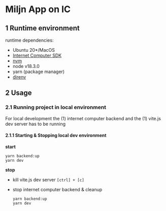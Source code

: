 # Miljn App on IC

## 1 Runtime environment

runtime dependencies:

- Ubuntu 20\*/MacOS
- [Internet Computer SDK](https://internetcomputer.org/docs/current/developer-docs/build/install-upgrade-remove)
- [nvm](https://github.com/nvm-sh/nvm)
- node v18.3.0
- yarn (package manager)
- [direnv](https://direnv.net/)

## 2 Usage

### 2.1 Running project in local environment

For local development the (1) internet computer backend and the (1) vite.js dev server has to be running

#### 2.1.1 Starting & Stopping local dev environment

**start**

```shell
yarn backend:up
yarn dev
```

**stop**

- kill vite.js dev server `[ctrl] + [c]`
- stop internet computer backend & cleanup

  ```shell
  yarn backend:up
  yarn dev
  ```

<!-- ## 3 Code Quality tools @todo -->
